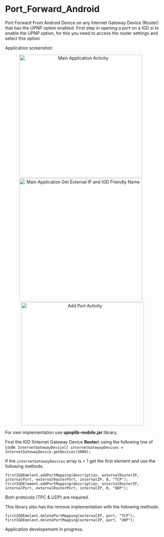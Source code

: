 Port_Forward_Android
====================

Port Forward From Android Device on any Internet Gateway Device (Router) that has the UPNP option enabled.
First step in opening a port on a IGD si to enable the UPNP option, for this you need to access the router settings and select this option


Application screenshot:
<center>
<img alt="Main Application Activity" src="https://github.com/ManolescuSebastian/Port_Forward_Android/blob/master/screenshots/main__app_activity.png" height="400px" />&nbsp;&nbsp;&nbsp;
<img alt="Main Application Get External IP and IGD Friendly Name" src="https://github.com/ManolescuSebastian/Port_Forward_Android/blob/master/screenshots/search_progress_bar_main.png" height="400px"/>&nbsp;&nbsp;&nbsp;
<img alt="Add Port Activity" src="https://github.com/ManolescuSebastian/Port_Forward_Android/blob/master/screenshots/add_port_activity.png" height="400px"/></center>

For own implementation use **upnplib-mobile.jar** library.

First the IGD (Internet Gateway Device **Router**) using the following line of code.
`InternetGatewayDevice[] internetGatewayDevices = InternetGatewayDevice.getDevices(5000);`

If the `internetGatewayDevices` array is  > 1 get the first element and use the following methods.

    firstIGDEmelent.addPortMapping(description, externalRouterIP, internalPort, externalRouterPort, internalIP, 0, "TCP");
    firstIGDElement.addPortMapping(description, externalRouterIP, internalPort, externalRouterPort, internalIP, 0, "UDP");

Both protocols (TPC & UDP) are required.

This library also has the remove implementation with the following methods.

    firstIGDEmelent.deletePortMapping(externalIP, port, "TCP");
    firstIGDEmelent.deletePortMapping(externalIP, port, "UDP");


Application developement in progress.


